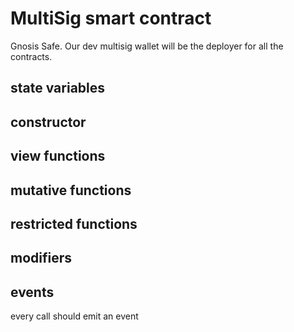 # MultiSig smart contract
Gnosis Safe. Our dev multisig wallet will be the deployer for all the contracts.

## state variables

## constructor

## view functions

## mutative functions

## restricted functions

## modifiers

## events
every call should emit an event